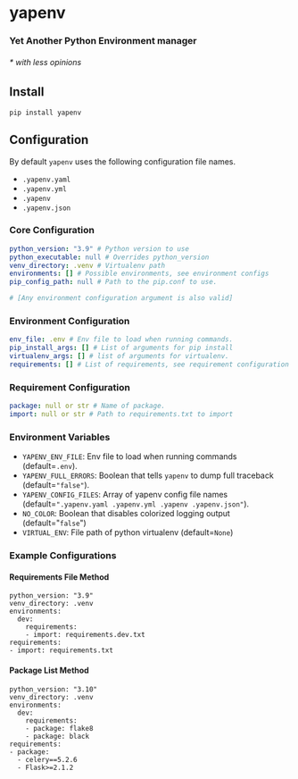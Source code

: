 # yapenv
### Yet Another Python Environment manager
###### * with less opinions

## Install

```shell
pip install yapenv
```

## Configuration

By default `yapenv` uses the following configuration file names.

- `.yapenv.yaml`
- `.yapenv.yml`
- `.yapenv`
- `.yapenv.json`

### Core Configuration

```yaml
python_version: "3.9" # Python version to use
python_executable: null # Overrides python_version
venv_directory: .venv # Virtualenv path
environments: [] # Possible environments, see environment configs
pip_config_path: null # Path to the pip.conf to use.

# [Any environment configuration argument is also valid]
```
### Environment Configuration

```yaml
env_file: .env # Env file to load when running commands.
pip_install_args: [] # List of arguments for pip install
virtualenv_args: [] # list of arguments for virtualenv.
requirements: [] # List of requirements, see requirement configuration (or string)
```

### Requirement Configuration

```yaml
package: null or str # Name of package.
import: null or str # Path to requirements.txt to import
```

### Environment Variables

- `YAPENV_ENV_FILE`: Env file to load when running commands (default=`.env`).
- `YAPENV_FULL_ERRORS`: Boolean that tells `yapenv` to dump full traceback (default=`"false"`).
- `YAPENV_CONFIG_FILES`: Array of yapenv config file names (default=`".yapenv.yaml .yapenv.yml .yapenv .yapenv.json"`).
- `NO_COLOR`: Boolean that disables colorized logging output (default="`false`")
- `VIRTUAL_ENV`: File path of python virtualenv (default=`None`)

### Example Configurations

#### Requirements File Method
```
python_version: "3.9"
venv_directory: .venv
environments:
  dev:
    requirements:
    - import: requirements.dev.txt
requirements:
- import: requirements.txt
```

#### Package List Method
```
python_version: "3.10"
venv_directory: .venv
environments:
  dev:
    requirements:
    - package: flake8
    - package: black
requirements:
- package:
  - celery==5.2.6
  - Flask>=2.1.2
```
